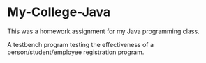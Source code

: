 # My-College-Java
This was a homework assignment for my Java programming class.

A testbench program testing the effectiveness of a person/student/employee registration program.
